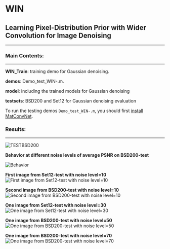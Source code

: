 # WIN
## Learning Pixel-Distribution Prior with Wider Convolution for Image Denoising
-----------------------------------------------------------------
### Main Contents:
-----------------------------------------------------------------
**WIN_Train**: training demo for Gaussian denoising.

**demos**:  Demo_test_WIN-.m.

**model**: including the trained models for Gaussian denoising 

**testsets**: BSD200 and Set12 for Gaussian denoising evaluation

To run the testing demos `Demo_test_WIN-.m`, you should first [install](http://www.vlfeat.org/matconvnet/install/) [MatConvNet](http://www.vlfeat.org/matconvnet/).


### Results:
-----------------------------------------------------------------
![TESTBSD200](http://imgur.com/iKnZLSz.png)

**Behavior at different noise levels of average PSNR on BSD200-test**

![Behavior](http://i.imgur.com/GL3H5Xi.png)

**First image from Set12-test with noise level=10**
![First image from Set12-test with noise level=10](http://i.imgur.com/4WkiKXI.png)

**Second image from BSD200-test with noise level=10**
![Second image from BSD200-test with noise level=10](http://imgur.com/kRH8oFx.png)

**One image from Set12-test with noise level=30**
![One image from Set12-test with noise level=30](http://imgur.com/tGEN7nb.png)

**One image from BSD200-test with noise level=50**
![One image from BSD200-test with noise level=50](http://imgur.com/tNmA0ir.png)

**One image from BSD200-test with noise level=70**
![One image from BSD200-test with noise level=70](http://imgur.com/97yDMoz.png)




